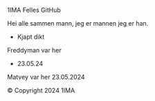 1IMA Felles GitHub

Hei alle sammen mann, jeg er mannen jeg er han.
 - Kjapt dikt

Freddyman var her
- 23.05.24

Matvey var her 23.05.2024

© Copyright 2024 1IMA 
